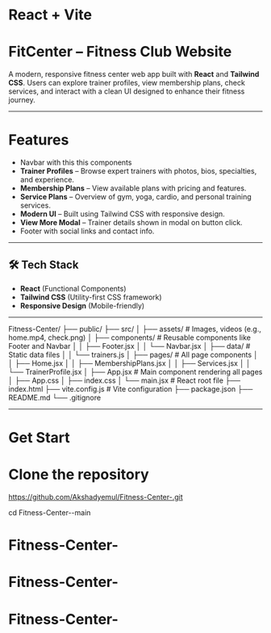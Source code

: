 # React + Vite
# FitCenter – Fitness Club Website

A modern, responsive fitness center web app built with **React** and **Tailwind CSS**. Users can explore trainer profiles, view membership plans, check services, and interact with a clean UI designed to enhance their fitness journey.

---


# Features
-  Navbar with this this components
-  **Trainer Profiles** – Browse expert trainers with photos, bios, specialties, and experience.
-  **Membership Plans** – View available plans with pricing and features.
-  **Service Plans** – Overview of gym, yoga, cardio, and personal training services.
-  **Modern UI** – Built using Tailwind CSS with responsive design.
-  **View More Modal** – Trainer details shown in modal on button click.
-  Footer with social links and contact info.


---

## 🛠️ Tech Stack

- **React** (Functional Components)
- **Tailwind CSS** (Utility-first CSS framework)
- **Responsive Design** (Mobile-friendly)

---

Fitness-Center/
├── public/
├── src/
│ ├── assets/ # Images, videos (e.g., home.mp4, check.png)
│ ├── components/ # Reusable components like Footer and Navbar
│ │ ├── Footer.jsx
│ │ └── Navbar.jsx
│ ├── data/ # Static data files
│ │ └── trainers.js
│ ├── pages/ # All page components
│ │ ├── Home.jsx
│ │ ├── MembershipPlans.jsx
│ │ ├── Services.jsx
│ │ └── TrainerProfile.jsx
│ ├── App.jsx # Main component rendering all pages
│ ├── App.css
│ ├── index.css
│ └── main.jsx # React root file
├── index.html
├── vite.config.js # Vite configuration
├── package.json
├── README.md
└── .gitignore

---

# Get Start

# Clone the repository
https://github.com/Akshadyemul/Fitness-Center-.git

cd Fitness-Center--main


# Fitness-Center-
# Fitness-Center-
# Fitness-Center-
